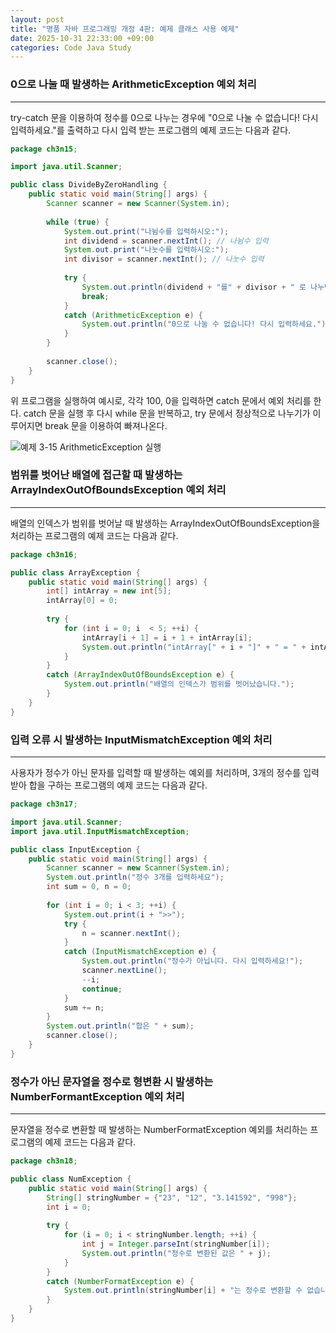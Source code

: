 ```yaml
---
layout: post
title: "명품 자바 프로그래밍 개정 4판: 예제 클래스 사용 예제"
date: 2025-10-31 22:33:00 +09:00
categories: Code Java Study
---
```


### 0으로 나눌 때 발생하는 ArithmeticException 예외 처리
---
 try-catch 문을 이용하여 정수를 0으로 나누는 경우에 "0으로 나눌 수 없습니다! 다시 입력하세요."를 출력하고 다시 입력 받는 프로그램의 예제 코드는 다음과 같다.

```java
package ch3n15;

import java.util.Scanner;

public class DivideByZeroHandling {
	public static void main(String[] args) {
		Scanner scanner = new Scanner(System.in);
		
		while (true) {
			System.out.print("나뉨수를 입력하시오:");
			int dividend = scanner.nextInt(); // 나뉨수 입력
			System.out.print("나눗수를 입력하시오:");
			int divisor = scanner.nextInt(); // 나눗수 입력
			
			try {				
				System.out.println(dividend + "를" + divisor + " 로 나누면 몫은 " + dividend/divisor + "입니다.");
				break;
			}
			catch (ArithmeticException e) {
				System.out.println("0으로 나눌 수 없습니다! 다시 입력하세요.");
			}
		}
		
		scanner.close();
	}
}
```

 위 프로그램을 실행하여 예시로, 각각 100, 0을 입력하면 catch 문에서 예외 처리를 한다. catch 문을 실행 후 다시 while 문을 반복하고, try 문에서 정상적으로 나누기가 이루어지면 break 문을 이용하여 빠져나온다.

![예제 3-15 ArithmeticException 실행](https://drive.google.com/thumbnail?id=1laHYwvvA_IaCxYPVy7wfr_IHZTjhZpJX&sz=w1000)

### 범위를 벗어난 배열에 접근할 때 발생하는 ArrayIndexOutOfBoundsException 예외 처리
---
 배열의 인덱스가 범위를 벗어날 때 발생하는 ArrayIndexOutOfBoundsException을 처리하는 프로그램의 예제 코드는 다음과 같다.

```java
package ch3n16;

public class ArrayException {
	public static void main(String[] args) {
		int[] intArray = new int[5];
		intArray[0] = 0;
		
		try {
			for (int i = 0; i  < 5; ++i) {
				intArray[i + 1] = i + 1 + intArray[i];
				System.out.println("intArray[" + i + "]" + " = " + intArray[i]);
			}
		}
		catch (ArrayIndexOutOfBoundsException e) {
			System.out.println("배열의 인덱스가 범위를 벗어났습니다.");
		}
	}
}
```

### 입력 오류 시 발생하는 InputMismatchException 예외 처리
---
 사용자가 정수가 아닌 문자를 입력할 때 발생하는 예외를 처리하며, 3개의 정수를 입력받아 합을 구하는 프로그램의 예제 코드는 다음과 같다.

```java
package ch3n17;

import java.util.Scanner;
import java.util.InputMismatchException;

public class InputException {
	public static void main(String[] args) {
		Scanner scanner = new Scanner(System.in);
		System.out.println("정수 3개를 입력하세요");
		int sum = 0, n = 0;
		
		for (int i = 0; i < 3; ++i) {
			System.out.print(i + ">>");
			try {
				n = scanner.nextInt();
			}
			catch (InputMismatchException e) {
				System.out.println("정수가 아닙니다. 다시 입력하세요!");
				scanner.nextLine();
				--i;
				continue;
			}
			sum += n;
		}
		System.out.println("합은 " + sum);
		scanner.close();
	}
}
```

### 정수가 아닌 문자열을 정수로 형변환 시 발생하는 NumberFormantException 예외 처리
---
 문자열을 정수로 변환할 때 발생하는 NumberFormatException 예외를 처리하는 프로그램의 예제 코드는 다음과 같다.
```java
package ch3n18;

public class NumException {
	public static void main(String[] args) {
		String[] stringNumber = {"23", "12", "3.141592", "998"};
		int i = 0;
		
		try {
			for (i = 0; i < stringNumber.length; ++i) {
				int j = Integer.parseInt(stringNumber[i]);
				System.out.println("정수로 변환된 값은 " + j);
			}
		}
		catch (NumberFormatException e) {
			System.out.println(stringNumber[i] + "는 정수로 변환할 수 없습니다.");
		}
	}
}
```